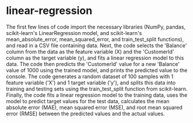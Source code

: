 # linear-regression
The first few lines of code import the necessary libraries (NumPy, pandas, scikit-learn's LinearRegression model, and scikit-learn's mean_absolute_error, mean_squared_error, and train_test_split functions), and read in a CSV file containing data.
Next, the code selects the 'Balance' column from the data as the feature variable (X) and the 'CustomerId' column as the target variable (y), and fits a linear regression model to this data.
The code then predicts the 'CustomerId' value for a new 'Balance' value of 1000 using the trained model, and prints the predicted value to the console.
The code generates a random dataset of 100 samples with 1 feature variable ('X') and 1 target variable ('y'), and splits this data into training and testing sets using the train_test_split function from scikit-learn.
Finally, the code fits a linear regression model to the training data, uses the model to predict target values for the test data, calculates the mean absolute error (MAE), mean squared error (MSE), and root mean squared error (RMSE) between the predicted values and the actual values.
